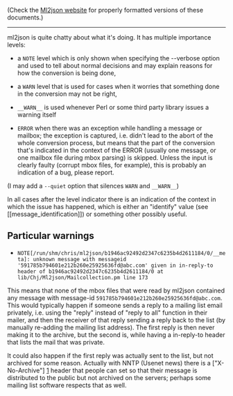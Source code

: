 (Check the [Ml2json website](http://ml2json.christianjaeger.ch/) for
properly formatted versions of these documents.)

---

ml2json is quite chatty about what it's doing. It has multiple
importance levels:

 * a `NOTE` level which is only shown when specifying the
   --verbose option and used to tell about normal decisions and
   may explain reasons for how the conversion is being done,

 * a `WARN` level that is used for cases when it worries that something
   done in the conversion may not be right,

 * `__WARN__` is used whenever Perl or some third party library issues a
   warning itself

 * `ERROR` when there was an exception while handling a message or
   mailbox; the exception is captured, i.e. didn't lead to the abort
   of the whole conversion process, but means that the part of the
   conversion that's indicated in the context of the ERROR (usually
   one message, or one mailbox file during mbox parsing) is
   skipped. Unless the input is clearly faulty (corrupt mbox files,
   for example), this is probably an indication of a bug, please
   report.

(I may add a `--quiet` option that silences `WARN` and `__WARN__`)

In all cases after the level indicator there is an indication of the
context in which the issue has happened, which is either an "identify"
value (see [[message_identification]]) or something other possibly
useful.


Particular warnings
-------------------

* `NOTE[/run/shm/chris/ml2json/b1946ac92492d2347c6235b4d2611184/0/__meta]: unknown message with messageid '591785b794601e212b260e25925636fd@abc.com' given in in-reply-to header of b1946ac92492d2347c6235b4d2611184/0 at lib/Chj/Ml2json/Mailcollection.pm line 173`

 This means that none of the mbox files that were read by ml2json
 contained any message with message-id
 `591785b794601e212b260e25925636fd@abc.com`. This would typically
 happen if someone sends a reply to a mailing list email privately,
 i.e. using the "reply" instead of "reply to all" function in their
 mailer, and then the receiver of that reply sending a reply back to
 the list (by manually re-adding the mailing list address). The first
 reply is then never making it to the archive, but the second is, while
 having a in-reply-to header that lists the mail that was private.

 It could also happen if the first reply was actually sent to the list,
 but not archived for some reason. Actually with NNTP (Usenet news)
 there is a ["X-No-Archive"] [1] header that people can set so that their
 message is distributed to the public but not archived on the servers;
 perhaps some mailing list software respects that as well.

 [1]: http://en.wikipedia.org/wiki/X-No-Archive

